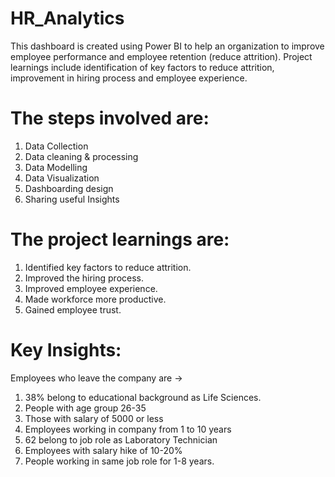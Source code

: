 # HR_Analytics
This dashboard is created using Power BI to help an organization to improve employee performance and employee retention (reduce attrition). Project learnings include identification of key factors to reduce attrition, improvement in hiring process and employee experience.
# The steps involved are:
1. Data Collection
2. Data cleaning & processing
3. Data Modelling
4. Data Visualization
5. Dashboarding design
6. Sharing useful Insights
# The project learnings are:
1. Identified key factors to reduce attrition.
2. Improved the hiring process.
3. Improved employee experience.
4. Made workforce more productive.
5. Gained employee trust.
# Key Insights:
Employees who leave the company are ->
1. 38% belong to educational background as Life Sciences.
2. People with age group 26-35
3. Those with salary of 5000 or less
4. Employees working in company from 1 to 10 years
5. 62 belong to job role as Laboratory Technician
6. Employees with salary hike of 10-20%
7. People working in same job role for 1-8 years.
